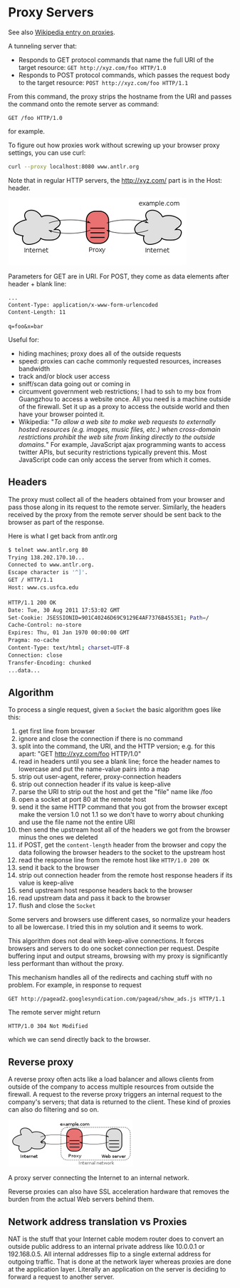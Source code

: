 Proxy Servers
=====

See also [Wikipedia entry on proxies](http://en.wikipedia.org/wiki/Proxy_server).

A tunneling server that:

* Responds to GET protocol commands that name the full URI of the target resource:
``GET http://xyz.com/foo HTTP/1.0``
* Responds to POST protocol commands, which passes the request body to the target resource:
``POST http://xyz.com/foo HTTP/1.1``

From this command, the proxy strips the hostname from the URI and passes the command onto the remote server as command:

```
GET /foo HTTP/1.0
```

for example.

To figure out how proxies work without screwing up your browser proxy settings, you can use curl:

```bash
curl --proxy localhost:8080 www.antlr.org
```

Note that in regular HTTP servers, the http://xyz.com/ part is in the Host: header.

![proxy](figures/h2g2bob.png)

Parameters for GET are in URI. For POST, they come as data elements after header + blank line:

```
...
Content-Type: application/x-www-form-urlencoded
Content-Length: 11

q=foo&x=bar
```

Useful for:

* hiding machines; proxy does all of the outside requests
* speed: proxies can cache commonly requested resources, increases bandwidth
* track and/or block user access
* sniff/scan data going out or coming in
* circumvent government web restrictions; I had to ssh to my box from Guangzhou to access a website once. All you need is a machine outside of the firewall. Set it up as a proxy to access the outside world and then have your browser pointed it.
* Wikipedia: "*To allow a web site to make web requests to externally hosted resources (e.g. images, music files, etc.) when cross-domain restrictions prohibit the web site from linking directly to the outside domains.*"   For example, JavaScript ajax programming wants to access twitter APIs, but security restrictions typically prevent this. Most JavaScript code can only access the server from which it comes.

## Headers

The proxy must collect all of the headers obtained from your browser and pass those along in its request to the remote server. Similarly, the headers received by the proxy from the remote server should be sent back to the browser as part of the response.

Here is what I get back from antlr.org

```bash
$ telnet www.antlr.org 80
Trying 138.202.170.10...
Connected to www.antlr.org.
Escape character is '^]'.
GET / HTTP/1.1
Host: www.cs.usfca.edu

HTTP/1.1 200 OK
Date: Tue, 30 Aug 2011 17:53:02 GMT
Set-Cookie: JSESSIONID=901C40246D69C9129E4AF7376B4553E1; Path=/
Cache-Control: no-store
Expires: Thu, 01 Jan 1970 00:00:00 GMT
Pragma: no-cache
Content-Type: text/html; charset=UTF-8
Connection: close
Transfer-Encoding: chunked
...data...
```

## Algorithm

To process a single request, given a `Socket` the basic algorithm goes like this:

1. get first line from browser
1. ignore and close the connection if there is no command
1. split into the command, the URI, and the HTTP version;
e.g. for this apart: "GET http://xyz.com/foo HTTP/1.0"
1. read in headers until you see a blank line; force the header names to lowercase and put the name-value pairs into a map
1. strip out user-agent, referer, proxy-connection headers
1. strip out connection header if its value is keep-alive
1. parse the URI to strip out the host and get the "file" name like /foo
1. open a socket at port 80 at the remote host
1. send it the same HTTP command that you got from the browser except make the version 1.0 not 1.1 so we don't have to worry about chunking and use the file name not the entire URI
1. then send the upstream host all of the headers we got from the browser minus the ones we deleted
1. if POST, get the `content-length` header from the browser and copy the data following the browser headers to the socket to the  upstream host
1. read the response line from the remote host like `HTTP/1.0 200 OK`
1. send it back to the browser
1. strip out connection header from the remote host response headers if its value is keep-alive
1. send  upstream host response headers back to the browser
1. read  upstream data and pass it back to the browser
1. flush and close the `Socket`

Some servers and browsers use different cases, so normalize your headers to all be lowercase. I tried this in my solution and it seems to work.

This algorithm does not deal with keep-alive connections. It forces browsers and servers to do one socket connection per request. Despite buffering input and output streams, browsing with my proxy is significantly less performant than without the proxy.

This mechanism handles all of the redirects and caching stuff with no problem. For example, in response to request

```
GET http://pagead2.googlesyndication.com/pagead/show_ads.js HTTP/1.1
```

The remote server might return

```
HTTP/1.0 304 Not Modified
```

which we can send directly back to the browser.

## Reverse proxy

A reverse proxy often acts like a load balancer and allows clients from outside of the company to access multiple resources from outside the firewall. A request to the reverse proxy triggers an internal request to the company's servers; that data is returned to the client. These kind of proxies can also do filtering and so on.

![](figures/revproxy.png)

A proxy server connecting the Internet to an internal network.

Reverse proxies can also have SSL acceleration hardware that removes the burden from the actual Web servers behind them.

## Network address translation vs Proxies

NAT is the stuff that your Internet cable modem router does to convert an outside public address to an internal private address like 10.0.0.1 or 192.168.0.5. All internal addresses flip to a single external address for outgoing traffic. That is done at the network layer whereas proxies are done at the application layer. Literally an application on the server is deciding to forward a request to another server.
